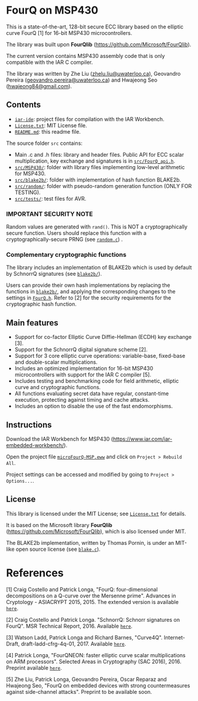 # FourQ on MSP430

This is a state-of-the-art, 128-bit secure ECC library based on the elliptic curve FourQ [1] for 16-bit MSP430 microcontrollers.

The library was built upon **FourQlib** (https://github.com/Microsoft/FourQlib). 

The current version contains MSP430 assembly code that is only compatible with the IAR C compiler.

The library was written by Zhe Liu (zhelu.liu@uwaterloo.ca), Geovandro Pereira (geovandro.pereira@uwaterloo.ca) and 
Hwajeong Seo (hwajeong84@gmail.com).
 
## Contents

* [`iar-ide`](iar-ide/): project files for compilation with the IAR Workbench.
* [`License.txt`](License.txt): MIT License file.
* [`README.md`](README.md): this readme file.

The source folder `src` contains:
* Main .c and .h files: library and header files. Public API for ECC scalar multiplication, key exchange and signatures 
is in [`src/FourQ_api.h`](src/FourQ_api.h).        
* [`src/MSP430/`](src/MSP430/): folder with library files implementing low-level arithmetic for MSP430.
* [`src/blake2b/`](src/blake2b/): folder with implementation of hash function BLAKE2b.
* [`src/random/`](src/random/): folder with pseudo-random generation function (ONLY FOR TESTING).
* [`src/tests/`](src/tests/): test files for AVR.

### IMPORTANT SECURITY NOTE

Random values are generated with `rand()`. This is NOT a cryptographically secure function.
Users should replace this function with a cryptographically-secure PRNG (see [`random.c`](src/random/random.c)) .

### Complementary cryptographic functions

The library includes an implementation of BLAKE2b which is used by default by SchnorrQ signatures (see [`blake2b/`](src/blake2b/)).

Users can provide their own hash implementations by replacing the functions in [`blake2b/`](src/blake2b/), and applying the corresponding changes to the settings in [`FourQ.h`](src/FourQ.h). 
Refer to [2] for the security requirements for the cryptographic hash function.

## Main features
   
* Support for co-factor Elliptic Curve Diffie-Hellman (ECDH) key exchange [3].
* Support for the SchnorrQ digital signature scheme [2]. 
* Support for 3 core elliptic curve operations: variable-base, fixed-base and double-scalar multiplications.
* Includes an optimized implementation for 16-bit MSP430 microcontrollers with support for the IAR C compiler [5].
* Includes testing and benchmarking code for field arithmetic, elliptic curve and cryptographic functions. 
* All functions evaluating secret data have regular, constant-time execution, protecting against timing and cache attacks.
* Includes an option to disable the use of the fast endomorphisms.

## Instructions

Download the IAR Workbench for MSP430 (https://www.iar.com/iar-embedded-workbench/).

Open the project file [`microFourQ-MSP.eww`](iar-ide/microFourQ-MSP.eww) and click on `Project > Rebuild All`.

Project settings can be accessed and modified by going to `Project > Options...`. 

## License
   
This library is licensed under the MIT License; see [`License.txt`](License.txt) for details.

It is based on the Microsoft library **FourQlib** (https://github.com/Microsoft/FourQlib), which is also licensed under MIT.

The BLAKE2b implementation, written by Thomas Pornin, is under an MIT-like open source license (see [`blake.c`](src/blake2b/blake.c)).
 
# References

[1]   Craig Costello and Patrick Longa, "FourQ: four-dimensional decompositions on a Q-curve over the Mersenne prime". Advances in Cryptology - ASIACRYPT 2015, 2015. 
The extended version is available [`here`](http://eprint.iacr.org/2015/565).

[2]   Craig Costello and Patrick Longa. "SchnorrQ: Schnorr signatures on FourQ". MSR Technical Report, 2016. 
Available [`here`](https://www.microsoft.com/en-us/research/wp-content/uploads/2016/07/SchnorrQ.pdf).

[3]   Watson Ladd, Patrick Longa and Richard Barnes, "Curve4Q". Internet-Draft, draft-ladd-cfrg-4q-01, 2017.
Available [`here`](https://www.ietf.org/id/draft-ladd-cfrg-4q-01.txt).

[4]   Patrick Longa, "FourQNEON: faster elliptic curve scalar multiplications on ARM processors". Selected Areas in Cryptography (SAC 2016), 2016.
Preprint available [`here`](http://eprint.iacr.org/2016/645).

[5]   Zhe Liu, Patrick Longa, Geovandro Pereira, Oscar Reparaz and Hwajeong Seo, "FourQ on embedded devices with strong countermeasures against side-channel attacks".
Preprint to be available soon.
